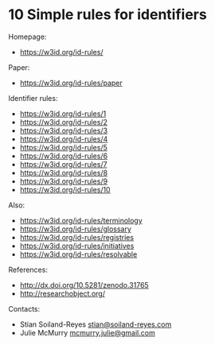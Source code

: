10 Simple rules for identifiers
===============================

Homepage:
* https://w3id.org/id-rules/

Paper:
* https://w3id.org/id-rules/paper

Identifier rules:
* https://w3id.org/id-rules/1
* https://w3id.org/id-rules/2
* https://w3id.org/id-rules/3
* https://w3id.org/id-rules/4
* https://w3id.org/id-rules/5
* https://w3id.org/id-rules/6
* https://w3id.org/id-rules/7
* https://w3id.org/id-rules/8
* https://w3id.org/id-rules/9
* https://w3id.org/id-rules/10

Also:
* https://w3id.org/id-rules/terminology
* https://w3id.org/id-rules/glossary
* https://w3id.org/id-rules/registries
* https://w3id.org/id-rules/initiatives
* https://w3id.org/id-rules/resolvable

References:
* http://dx.doi.org/10.5281/zenodo.31765 
* http://researchobject.org/

Contacts: 
* Stian Soiland-Reyes <stian@soiland-reyes.com>
* Julie McMurry <mcmurry.julie@gmail.com> 

